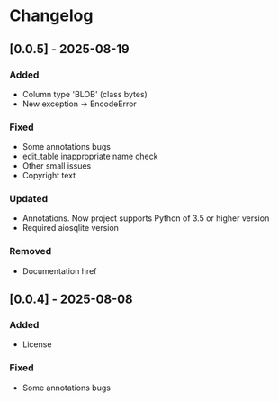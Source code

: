 # Changelog

## [0.0.5] - 2025-08-19
### Added
- Column type 'BLOB' (class bytes)
- New exception -> EncodeError

### Fixed
- Some annotations bugs
- edit_table inappropriate name check
- Other small issues
- Copyright text

### Updated
- Annotations. Now project supports Python of 3.5 or higher version
- Required aiosqlite version

### Removed
- Documentation href

## [0.0.4] - 2025-08-08
### Added
- License

### Fixed
- Some annotations bugs